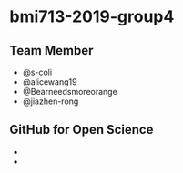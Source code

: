 # bmi713-2019-group4

## Team Member

- @s-coli
- @alicewang19
- @Bearneedsmoreorange
- @jiazhen-rong

## GitHub for Open Science

- 
- 
